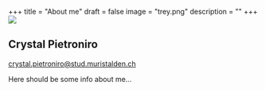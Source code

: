 +++
title = "About me"
draft = false
image = "trey.png"
description = ""
+++
![](/img/default-author.jpg)

## Crystal Pietroniro

crystal.pietroniro@stud.muristalden.ch

Here should be some info about me...